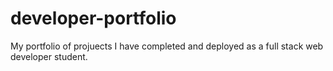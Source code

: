 # developer-portfolio
My portfolio of projuects I have completed and deployed as a full stack web developer student. 
